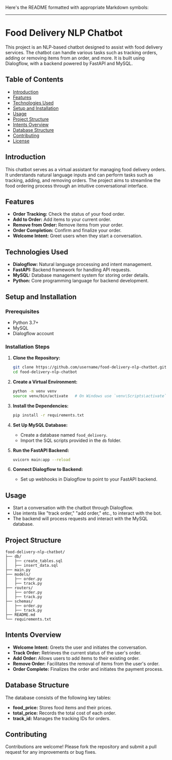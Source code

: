 Here's the README formatted with appropriate Markdown symbols:

---

# Food Delivery NLP Chatbot

This project is an NLP-based chatbot designed to assist with food delivery services. The chatbot can handle various tasks such as tracking orders, adding or removing items from an order, and more. It is built using Dialogflow, with a backend powered by FastAPI and MySQL.

## Table of Contents

- [Introduction](#introduction)
- [Features](#features)
- [Technologies Used](#technologies-used)
- [Setup and Installation](#setup-and-installation)
- [Usage](#usage)
- [Project Structure](#project-structure)
- [Intents Overview](#intents-overview)
- [Database Structure](#database-structure)
- [Contributing](#contributing)
- [License](#license)

## Introduction

This chatbot serves as a virtual assistant for managing food delivery orders. It understands natural language inputs and can perform tasks such as tracking, adding, and removing orders. The project aims to streamline the food ordering process through an intuitive conversational interface.

## Features

- **Order Tracking:** Check the status of your food order.
- **Add to Order:** Add items to your current order.
- **Remove from Order:** Remove items from your order.
- **Order Completion:** Confirm and finalize your order.
- **Welcome Intent:** Greet users when they start a conversation.

## Technologies Used

- **Dialogflow:** Natural language processing and intent management.
- **FastAPI:** Backend framework for handling API requests.
- **MySQL:** Database management system for storing order details.
- **Python:** Core programming language for backend development.

## Setup and Installation

### Prerequisites

- Python 3.7+
- MySQL
- Dialogflow account

### Installation Steps

1. **Clone the Repository:**

   ```bash
   git clone https://github.com/username/food-delivery-nlp-chatbot.git
   cd food-delivery-nlp-chatbot
   ```

2. **Create a Virtual Environment:**

   ```bash
   python -m venv venv
   source venv/bin/activate   # On Windows use `venv\Scripts\activate`
   ```

3. **Install the Dependencies:**

   ```bash
   pip install -r requirements.txt
   ```

4. **Set Up MySQL Database:**

   - Create a database named `food_delivery`.
   - Import the SQL scripts provided in the `db` folder.

5. **Run the FastAPI Backend:**

   ```bash
   uvicorn main:app --reload
   ```

6. **Connect Dialogflow to Backend:**

   - Set up webhooks in Dialogflow to point to your FastAPI backend.

## Usage

- Start a conversation with the chatbot through Dialogflow.
- Use intents like "track order," "add order," etc., to interact with the bot.
- The backend will process requests and interact with the MySQL database.

## Project Structure

```plaintext
food-delivery-nlp-chatbot/
├── db/
│   ├── create_tables.sql
│   ├── insert_data.sql
├── main.py
├── models/
│   ├── order.py
│   ├── track.py
├── routers/
│   ├── order.py
│   ├── track.py
├── schemas/
│   ├── order.py
│   ├── track.py
├── README.md
└── requirements.txt
```

## Intents Overview

- **Welcome Intent:** Greets the user and initiates the conversation.
- **Track Order:** Retrieves the current status of the user's order.
- **Add Order:** Allows users to add items to their existing order.
- **Remove Order:** Facilitates the removal of items from the user's order.
- **Order Complete:** Finalizes the order and initiates the payment process.

## Database Structure

The database consists of the following key tables:

- **food_price:** Stores food items and their prices.
- **total_price:** Records the total cost of each order.
- **track_id:** Manages the tracking IDs for orders.

## Contributing

Contributions are welcome! Please fork the repository and submit a pull request for any improvements or bug fixes.
